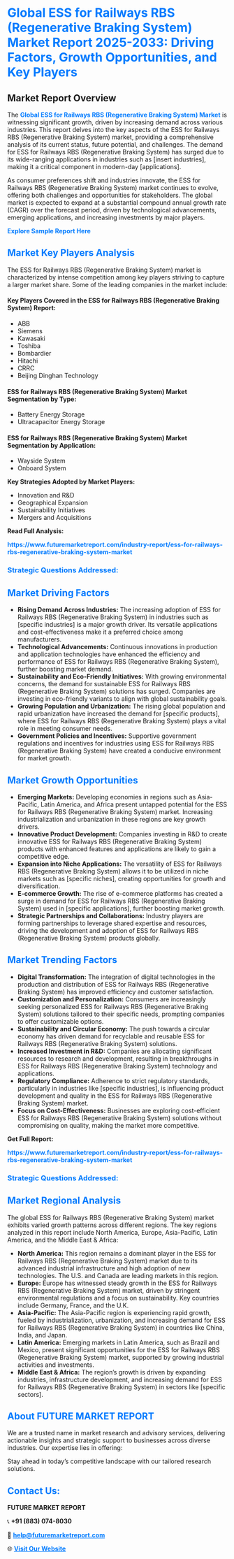 <h1 style="color: #007BFF;">Global ESS for Railways RBS (Regenerative Braking System) Market Report 2025-2033: Driving Factors, Growth Opportunities, and Key Players</h1>

<section id="overview">
<h2>Market Report Overview</h2>
<p>The <a href="https://www.futuremarketreport.com/industry-report/ess-for-railways-rbs-regenerative-braking-system-market" style="color: #007BFF; text-decoration: none;"><strong>Global ESS for Railways RBS (Regenerative Braking System) Market</strong></a> is witnessing significant growth, driven by increasing demand across various industries. This report delves into the key aspects of the ESS for Railways RBS (Regenerative Braking System) market, providing a comprehensive analysis of its current status, future potential, and challenges. The demand for ESS for Railways RBS (Regenerative Braking System) has surged due to its wide-ranging applications in industries such as [insert industries], making it a critical component in modern-day [applications].</p>
<p>As consumer preferences shift and industries innovate, the ESS for Railways RBS (Regenerative Braking System) market continues to evolve, offering both challenges and opportunities for stakeholders. The global market is expected to expand at a substantial compound annual growth rate (CAGR) over the forecast period, driven by technological advancements, emerging applications, and increasing investments by major players.</p>
</section>

<section id="overview">
<p><a href="https://www.futuremarketreport.com/request-sample/reportId=26726" style="color: #007BFF; text-decoration: none;"><strong>Explore Sample Report Here</strong></a></p>
</section>

<section id="key-players">
<h2 style="color: #007BFF;">Market Key Players Analysis</h2>
<p>The ESS for Railways RBS (Regenerative Braking System) market is characterized by intense competition among key players striving to capture a larger market share. Some of the leading companies in the market include:</p>
<h4>Key Players Covered in the ESS for Railways RBS (Regenerative Braking System) Report:</h4>
<ul><li>ABB</li><li>Siemens</li><li>Kawasaki</li><li>Toshiba</li><li>Bombardier</li><li>Hitachi</li><li>CRRC</li><li>Beijing Dinghan Technology</li></ul>
<h4>ESS for Railways RBS (Regenerative Braking System) Market Segmentation by Type:</h4>
<ul><li>Battery Energy Storage</li><li>Ultracapacitor Energy Storage</li></ul>

<h4>ESS for Railways RBS (Regenerative Braking System) Market Segmentation by Application:</h4>
<ul><li>Wayside System</li><li>Onboard System</li></ul>
<p><strong>Key Strategies Adopted by Market Players:</strong></p>
<ul>
<li>Innovation and R&D</li>
<li>Geographical Expansion</li>
<li>Sustainability Initiatives</li>
<li>Mergers and Acquisitions</li>
</ul>
</section>

<section>
<p><strong>Read Full Analysis: </strong></p><a href="https://www.futuremarketreport.com/industry-report/ess-for-railways-rbs-regenerative-braking-system-market" style="color: #007BFF; text-decoration: none;"><strong>https://www.futuremarketreport.com/industry-report/ess-for-railways-rbs-regenerative-braking-system-market</strong></a>
<h3 style="color: #007BFF;">Strategic Questions Addressed:</h3>
</section>

<section id="driving-factors">
<h2 style="color: #007BFF;">Market Driving Factors</h2>
<ul>
<li><strong>Rising Demand Across Industries:</strong> The increasing adoption of ESS for Railways RBS (Regenerative Braking System) in industries such as [specific industries] is a major growth driver. Its versatile applications and cost-effectiveness make it a preferred choice among manufacturers.</li>
<li><strong>Technological Advancements:</strong> Continuous innovations in production and application technologies have enhanced the efficiency and performance of ESS for Railways RBS (Regenerative Braking System), further boosting market demand.</li>
<li><strong>Sustainability and Eco-Friendly Initiatives:</strong> With growing environmental concerns, the demand for sustainable ESS for Railways RBS (Regenerative Braking System) solutions has surged. Companies are investing in eco-friendly variants to align with global sustainability goals.</li>
<li><strong>Growing Population and Urbanization:</strong> The rising global population and rapid urbanization have increased the demand for [specific products], where ESS for Railways RBS (Regenerative Braking System) plays a vital role in meeting consumer needs.</li>
<li><strong>Government Policies and Incentives:</strong> Supportive government regulations and incentives for industries using ESS for Railways RBS (Regenerative Braking System) have created a conducive environment for market growth.</li>
</ul>
</section>

<section id="growth-opportunities">
<h2 style="color: #007BFF;">Market Growth Opportunities</h2>
<ul>
<li><strong>Emerging Markets:</strong> Developing economies in regions such as Asia-Pacific, Latin America, and Africa present untapped potential for the ESS for Railways RBS (Regenerative Braking System) market. Increasing industrialization and urbanization in these regions are key growth drivers.</li>
<li><strong>Innovative Product Development:</strong> Companies investing in R&D to create innovative ESS for Railways RBS (Regenerative Braking System) products with enhanced features and applications are likely to gain a competitive edge.</li>
<li><strong>Expansion into Niche Applications:</strong> The versatility of ESS for Railways RBS (Regenerative Braking System) allows it to be utilized in niche markets such as [specific niches], creating opportunities for growth and diversification.</li>
<li><strong>E-commerce Growth:</strong> The rise of e-commerce platforms has created a surge in demand for ESS for Railways RBS (Regenerative Braking System) used in [specific applications], further boosting market growth.</li>
<li><strong>Strategic Partnerships and Collaborations:</strong> Industry players are forming partnerships to leverage shared expertise and resources, driving the development and adoption of ESS for Railways RBS (Regenerative Braking System) products globally.</li>
</ul>
</section>

<section id="trending-factors">
<h2 style="color: #007BFF;">Market Trending Factors</h2>
<ul>
<li><strong>Digital Transformation:</strong> The integration of digital technologies in the production and distribution of ESS for Railways RBS (Regenerative Braking System) has improved efficiency and customer satisfaction.</li>
<li><strong>Customization and Personalization:</strong> Consumers are increasingly seeking personalized ESS for Railways RBS (Regenerative Braking System) solutions tailored to their specific needs, prompting companies to offer customizable options.</li>
<li><strong>Sustainability and Circular Economy:</strong> The push towards a circular economy has driven demand for recyclable and reusable ESS for Railways RBS (Regenerative Braking System) solutions.</li>
<li><strong>Increased Investment in R&D:</strong> Companies are allocating significant resources to research and development, resulting in breakthroughs in ESS for Railways RBS (Regenerative Braking System) technology and applications.</li>
<li><strong>Regulatory Compliance:</strong> Adherence to strict regulatory standards, particularly in industries like [specific industries], is influencing product development and quality in the ESS for Railways RBS (Regenerative Braking System) market.</li>
<li><strong>Focus on Cost-Effectiveness:</strong> Businesses are exploring cost-efficient ESS for Railways RBS (Regenerative Braking System) solutions without compromising on quality, making the market more competitive.</li>
</ul>
</section>

<section>
<p><strong>Get Full Report: </strong></p><a href="https://www.futuremarketreport.com/industry-report/ess-for-railways-rbs-regenerative-braking-system-market" style="color: #007BFF; text-decoration: none;"><strong>https://www.futuremarketreport.com/industry-report/ess-for-railways-rbs-regenerative-braking-system-market</strong></a>
<h3 style="color: #007BFF;">Strategic Questions Addressed:</h3>
</section>


<section id="regional-analysis">
<h2 style="color: #007BFF;">Market Regional Analysis</h2>
<p>The global ESS for Railways RBS (Regenerative Braking System) market exhibits varied growth patterns across different regions. The key regions analyzed in this report include North America, Europe, Asia-Pacific, Latin America, and the Middle East & Africa:</p>
<ul>
<li><strong>North America:</strong> This region remains a dominant player in the ESS for Railways RBS (Regenerative Braking System) market due to its advanced industrial infrastructure and high adoption of new technologies. The U.S. and Canada are leading markets in this region.</li>
<li><strong>Europe:</strong> Europe has witnessed steady growth in the ESS for Railways RBS (Regenerative Braking System) market, driven by stringent environmental regulations and a focus on sustainability. Key countries include Germany, France, and the U.K.</li>
<li><strong>Asia-Pacific:</strong> The Asia-Pacific region is experiencing rapid growth, fueled by industrialization, urbanization, and increasing demand for ESS for Railways RBS (Regenerative Braking System) in countries like China, India, and Japan.</li>
<li><strong>Latin America:</strong> Emerging markets in Latin America, such as Brazil and Mexico, present significant opportunities for the ESS for Railways RBS (Regenerative Braking System) market, supported by growing industrial activities and investments.</li>
<li><strong>Middle East & Africa:</strong> The region’s growth is driven by expanding industries, infrastructure development, and increasing demand for ESS for Railways RBS (Regenerative Braking System) in sectors like [specific sectors].</li>
</ul>
</section>

<footer>
<h2 style="color: #007BFF;">About FUTURE MARKET REPORT</h2>
<p>We are a trusted name in market research and advisory services, delivering actionable insights and strategic support to businesses across diverse industries. Our expertise lies in offering:</p>

<p>Stay ahead in today’s competitive landscape with our tailored research solutions.</p>

<h2 style="color: #007BFF;">Contact Us:</h2>
<p><strong>FUTURE MARKET REPORT</strong></p>
<p>📞 <strong>+91 (883) 074-8030</strong></p>
<p>📧 <strong><a href="mailto:help@futuremarketreport.com" style="color: #007BFF;">help@futuremarketreport.com</a></strong></p>
<p>🌐 <strong><a href="https://www.futuremarketreport.com/" style="color: #007BFF;">Visit Our Website</a></strong></p>
</footer>